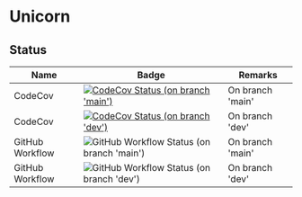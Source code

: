 # Unicorn

## Status

| Name | Badge | Remarks |
| --- | --- | --- |
| CodeCov | [![CodeCov Status (on branch 'main')](https://codecov.io/gh/dart-unicorn/unicorn/branch/main/graph/badge.svg?token=L4PL95BHET)](https://codecov.io/gh/dart-unicorn/unicorn) | On branch 'main' |
| CodeCov | [![CodeCov Status (on branch 'dev')](https://codecov.io/gh/dart-unicorn/unicorn/branch/dev/graph/badge.svg?token=L4PL95BHET)](https://codecov.io/gh/dart-unicorn/unicorn) | On branch 'dev' |
| GitHub Workflow | ![GitHub Workflow Status (on branch 'main')](https://github.com/dart-unicorn/unicorn/actions/workflows/ci.yml/badge.svg?branch=main) | On branch 'main' |
| GitHub Workflow | ![GitHub Workflow Status (on branch 'dev')](https://github.com/dart-unicorn/unicorn/actions/workflows/ci.yml/badge.svg?branch=dev) | On branch 'dev' |